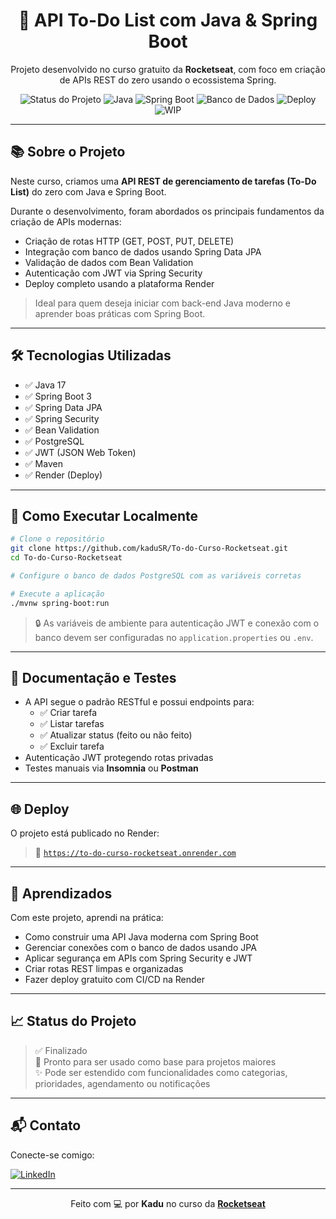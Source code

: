 <h1 align="center">🚀 API To-Do List com Java & Spring Boot</h1>

<p align="center">
  Projeto desenvolvido no curso gratuito da <strong>Rocketseat</strong>, com foco em criação de APIs REST do zero usando o ecossistema Spring.
</p>

<p align="center">
  <img alt="Status do Projeto" src="https://img.shields.io/badge/status-em%20construção-yellow" />
  <img alt="Java" src="https://img.shields.io/badge/Java-17-blue" />
  <img alt="Spring Boot" src="https://img.shields.io/badge/Spring%20Boot-3.1-green" />
  <img alt="Banco de Dados" src="https://img.shields.io/badge/PostgreSQL-15.4-blue" />
  <img alt="Deploy" src="https://img.shields.io/badge/Render-Ativo-purple" />
  <img alt="WIP" src="https://img.shields.io/badge/WIP-Working%20on%20it-important" />
</p>

---

## 📚 Sobre o Projeto

Neste curso, criamos uma **API REST de gerenciamento de tarefas (To-Do List)** do zero com Java e Spring Boot.

Durante o desenvolvimento, foram abordados os principais fundamentos da criação de APIs modernas:

- Criação de rotas HTTP (GET, POST, PUT, DELETE)
- Integração com banco de dados usando Spring Data JPA
- Validação de dados com Bean Validation
- Autenticação com JWT via Spring Security
- Deploy completo usando a plataforma Render

> Ideal para quem deseja iniciar com back-end Java moderno e aprender boas práticas com Spring Boot.

---

## 🛠️ Tecnologias Utilizadas

- ✅ Java 17  
- ✅ Spring Boot 3  
- ✅ Spring Data JPA  
- ✅ Spring Security  
- ✅ Bean Validation  
- ✅ PostgreSQL  
- ✅ JWT (JSON Web Token)  
- ✅ Maven  
- ✅ Render (Deploy)

---

## 🚀 Como Executar Localmente

```bash
# Clone o repositório
git clone https://github.com/kaduSR/To-do-Curso-Rocketseat.git
cd To-do-Curso-Rocketseat

# Configure o banco de dados PostgreSQL com as variáveis corretas

# Execute a aplicação
./mvnw spring-boot:run
```

> 🔒 As variáveis de ambiente para autenticação JWT e conexão com o banco devem ser configuradas no `application.properties` ou `.env`.

---

## 🧪 Documentação e Testes

- A API segue o padrão RESTful e possui endpoints para:
  - ✅ Criar tarefa
  - ✅ Listar tarefas
  - ✅ Atualizar status (feito ou não feito)
  - ✅ Excluir tarefa
- Autenticação JWT protegendo rotas privadas
- Testes manuais via **Insomnia** ou **Postman**

---

## 🌐 Deploy

O projeto está publicado no Render:

> 🔗 [`https://to-do-curso-rocketseat.onrender.com`](https://to-do-curso-rocketseat.onrender.com)  


---

## 🧠 Aprendizados

Com este projeto, aprendi na prática:

- Como construir uma API Java moderna com Spring Boot
- Gerenciar conexões com o banco de dados usando JPA
- Aplicar segurança em APIs com Spring Security e JWT
- Criar rotas REST limpas e organizadas
- Fazer deploy gratuito com CI/CD na Render

---

## 📈 Status do Projeto

> ✅ Finalizado  
> 🚀 Pronto para ser usado como base para projetos maiores  
> ✨ Pode ser estendido com funcionalidades como categorias, prioridades, agendamento ou notificações

---

## 📬 Contato

Conecte-se comigo:

[![LinkedIn](https://img.shields.io/badge/-Kadu%20Dev-blue?style=flat-square&logo=Linkedin&logoColor=white&link=https://www.linkedin.com/in/kaduesr/)](https://www.linkedin.com/in/kaduesr//)

---

<p align="center">Feito com 💻 por <strong>Kadu</strong> no curso da <a href="https://rocketseat.com.br" target="_blank"><strong>Rocketseat</strong></a></p>
